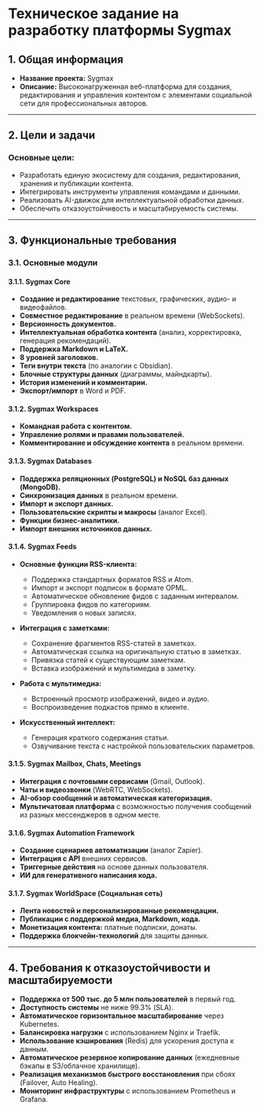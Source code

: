 # Техническое задание на разработку платформы Sygmax

## 1. Общая информация

- **Название проекта:** Sygmax
- **Описание:** Высоконагруженная веб-платформа для создания, редактирования и управления контентом с элементами социальной сети для профессиональных авторов.

---

## 2. Цели и задачи

### Основные цели:

- Разработать единую экосистему для создания, редактирования, хранения и публикации контента.
- Интегрировать инструменты управления командами и данными.
- Реализовать AI-движок для интеллектуальной обработки данных.
- Обеспечить отказоустойчивость и масштабируемость системы.

---

## 3. Функциональные требования

### 3.1. Основные модули

#### 3.1.1. Sygmax Core

- **Создание и редактирование** текстовых, графических, аудио- и видеофайлов.
- **Совместное редактирование** в реальном времени (WebSockets).
- **Версионность документов.**
- **Интеллектуальная обработка контента** (анализ, корректировка, генерация рекомендаций).
- **Поддержка Markdown и LaTeX.**
- **8 уровней заголовков.**
- **Теги внутри текста** (по аналогии с Obsidian).
- **Блочные структуры данных** (диаграммы, майндкарты).
- **История изменений и комментарии.**
- **Экспорт/импорт** в Word и PDF.

#### 3.1.2. Sygmax Workspaces

- **Командная работа с контентом.**
- **Управление ролями и правами пользователей.**
- **Комментирование и обсуждение контента** в реальном времени.

#### 3.1.3. Sygmax Databases

- **Поддержка реляционных (PostgreSQL) и NoSQL баз данных (MongoDB).**
- **Синхронизация данных** в реальном времени.
- **Импорт и экспорт данных.**
- **Пользовательские скрипты и макросы** (аналог Excel).
- **Функции бизнес-аналитики.**
- **Импорт внешних источников данных.**

#### 3.1.4. Sygmax Feeds

- **Основные функции RSS-клиента:**
  - Поддержка стандартных форматов RSS и Atom.
  - Импорт и экспорт подписок в формате OPML.
  - Автоматическое обновление фидов с заданным интервалом.
  - Группировка фидов по категориям.
  - Уведомления о новых записях.

- **Интеграция с заметками:**
  - Сохранение фрагментов RSS-статей в заметках.
  - Автоматическая ссылка на оригинальную статью в заметках.
  - Привязка статей к существующим заметкам.
  - Вставка изображений и мультимедиа в заметку.

- **Работа с мультимедиа:**
  - Встроенный просмотр изображений, видео и аудио.
  - Воспроизведение подкастов прямо в клиенте.

- **Искусственный интеллект:**
  - Генерация краткого содержания статьи.
  - Озвучивание текста с настройкой пользовательских параметров.

#### 3.1.5. Sygmax Mailbox, Chats, Meetings

- **Интеграция с почтовыми сервисами** (Gmail, Outlook).
- **Чаты и видеозвонки** (WebRTC, WebSockets).
- **AI-обзор сообщений и автоматическая категоризация.**
- **Мультичатовая платформа** с возможностью получения сообщений из разных мессенджеров в одном месте.

#### 3.1.6. Sygmax Automation Framework

- **Создание сценариев автоматизации** (аналог Zapier).
- **Интеграция с API** внешних сервисов.
- **Триггерные действия** на основе данных пользователя.
- **ИИ для генеративного написания кода.**

#### 3.1.7. Sygmax WorldSpace (Социальная сеть)

- **Лента новостей и персонализированные рекомендации.**
- **Публикации с поддержкой медиа, Markdown, кода.**
- **Монетизация контента:** платные подписки, донаты.
- **Поддержка блокчейн-технологий** для защиты данных.

---

## 4. Требования к отказоустойчивости и масштабируемости

- **Поддержка от 500 тыс. до 5 млн пользователей** в первый год.
- **Доступность системы** не ниже 99.3% (SLA).
- **Автоматическое горизонтальное масштабирование** через Kubernetes.
- **Балансировка нагрузки** с использованием Nginx и Traefik.
- **Использование кэширования** (Redis) для ускорения доступа к данным.
- **Автоматическое резервное копирование данных** (ежедневные бэкапы в S3/облачное хранилище).
- **Реализация механизмов быстрого восстановления** при сбоях (Failover, Auto Healing).
- **Мониторинг инфраструктуры** с использованием Prometheus и Grafana.